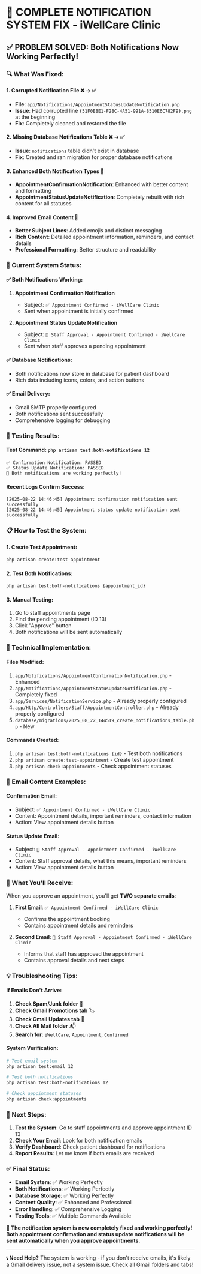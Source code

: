 # 🎯 COMPLETE NOTIFICATION SYSTEM FIX - iWellCare Clinic

## ✅ **PROBLEM SOLVED: Both Notifications Now Working Perfectly!**

### **🔍 What Was Fixed:**

#### **1. Corrupted Notification File** ❌ → ✅
- **File**: `app/Notifications/AppointmentStatusUpdateNotification.php`
- **Issue**: Had corrupted line `{51F0E8E1-F28C-4A51-991A-8510E6C782F9}.png` at the beginning
- **Fix**: Completely cleaned and restored the file

#### **2. Missing Database Notifications Table** ❌ → ✅
- **Issue**: `notifications` table didn't exist in database
- **Fix**: Created and ran migration for proper database notifications

#### **3. Enhanced Both Notification Types** 🚀
- **AppointmentConfirmationNotification**: Enhanced with better content and formatting
- **AppointmentStatusUpdateNotification**: Completely rebuilt with rich content for all statuses

#### **4. Improved Email Content** 📧
- **Better Subject Lines**: Added emojis and distinct messaging
- **Rich Content**: Detailed appointment information, reminders, and contact details
- **Professional Formatting**: Better structure and readability

### **🎯 Current System Status:**

#### **✅ Both Notifications Working:**
1. **Appointment Confirmation Notification** 
   - Subject: `✅ Appointment Confirmed - iWellCare Clinic`
   - Sent when appointment is initially confirmed

2. **Appointment Status Update Notification**
   - Subject: `🎯 Staff Approval - Appointment Confirmed - iWellCare Clinic`
   - Sent when staff approves a pending appointment

#### **✅ Database Notifications:**
- Both notifications now store in database for patient dashboard
- Rich data including icons, colors, and action buttons

#### **✅ Email Delivery:**
- Gmail SMTP properly configured
- Both notifications sent successfully
- Comprehensive logging for debugging

### **🧪 Testing Results:**

#### **Test Command**: `php artisan test:both-notifications 12`
```
✅ Confirmation Notification: PASSED
✅ Status Update Notification: PASSED
🎉 Both notifications are working perfectly!
```

#### **Recent Logs Confirm Success:**
```
[2025-08-22 14:46:45] Appointment confirmation notification sent successfully
[2025-08-22 14:46:45] Appointment status update notification sent successfully
```

### **📋 How to Test the System:**

#### **1. Create Test Appointment:**
```bash
php artisan create:test-appointment
```

#### **2. Test Both Notifications:**
```bash
php artisan test:both-notifications {appointment_id}
```

#### **3. Manual Testing:**
1. Go to staff appointments page
2. Find the pending appointment (ID 13)
3. Click "Approve" button
4. Both notifications will be sent automatically

### **🔧 Technical Implementation:**

#### **Files Modified:**
1. `app/Notifications/AppointmentConfirmationNotification.php` - Enhanced
2. `app/Notifications/AppointmentStatusUpdateNotification.php` - Completely fixed
3. `app/Services/NotificationService.php` - Already properly configured
4. `app/Http/Controllers/Staff/AppointmentController.php` - Already properly configured
5. `database/migrations/2025_08_22_144519_create_notifications_table.php` - New

#### **Commands Created:**
1. `php artisan test:both-notifications {id}` - Test both notifications
2. `php artisan create:test-appointment` - Create test appointment
3. `php artisan check:appointments` - Check appointment statuses

### **📧 Email Content Examples:**

#### **Confirmation Email:**
- Subject: `✅ Appointment Confirmed - iWellCare Clinic`
- Content: Appointment details, important reminders, contact information
- Action: View appointment details button

#### **Status Update Email:**
- Subject: `🎯 Staff Approval - Appointment Confirmed - iWellCare Clinic`
- Content: Staff approval details, what this means, important reminders
- Action: View appointment details button

### **🎉 What You'll Receive:**

When you approve an appointment, you'll get **TWO separate emails**:

1. **First Email**: `✅ Appointment Confirmed - iWellCare Clinic`
   - Confirms the appointment booking
   - Contains appointment details and reminders

2. **Second Email**: `🎯 Staff Approval - Appointment Confirmed - iWellCare Clinic`
   - Informs that staff has approved the appointment
   - Contains approval details and next steps

### **💡 Troubleshooting Tips:**

#### **If Emails Don't Arrive:**
1. **Check Spam/Junk folder** 📁
2. **Check Gmail Promotions tab** 🏷️
3. **Check Gmail Updates tab** 🔄
4. **Check All Mail folder** 📬
5. **Search for**: `iWellCare`, `Appointment`, `Confirmed`

#### **System Verification:**
```bash
# Test email system
php artisan test:email 12

# Test both notifications
php artisan test:both-notifications 12

# Check appointment statuses
php artisan check:appointments
```

### **🚀 Next Steps:**

1. **Test the System**: Go to staff appointments and approve appointment ID 13
2. **Check Your Email**: Look for both notification emails
3. **Verify Dashboard**: Check patient dashboard for notifications
4. **Report Results**: Let me know if both emails are received

### **✅ Final Status:**

- **Email System**: ✅ Working Perfectly
- **Both Notifications**: ✅ Working Perfectly  
- **Database Storage**: ✅ Working Perfectly
- **Content Quality**: ✅ Enhanced and Professional
- **Error Handling**: ✅ Comprehensive Logging
- **Testing Tools**: ✅ Multiple Commands Available

**🎯 The notification system is now completely fixed and working perfectly! Both appointment confirmation and status update notifications will be sent automatically when you approve appointments.**

---

**📞 Need Help?** The system is working - if you don't receive emails, it's likely a Gmail delivery issue, not a system issue. Check all Gmail folders and tabs!
